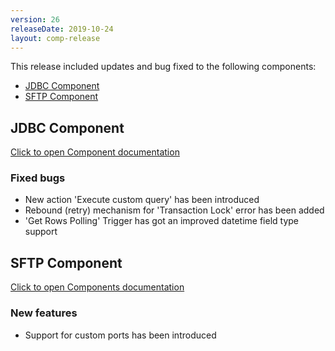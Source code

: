 ```yaml
---
version: 26
releaseDate: 2019-10-24
layout: comp-release
---
```


This release included updates and bug fixed to the following components:

*   [JDBC Component](#jdbc-component)
*   [SFTP Component](#sftp-component)

## JDBC Component
[Click to open Component documentation](https://docs.elastic.io/components/jdbc/index.html)

### Fixed bugs
* New action 'Execute custom query' has been introduced
* Rebound (retry) mechanism for 'Transaction Lock' error has been added
* 'Get Rows Polling' Trigger has got an improved datetime field type support

## SFTP Component
[Click to open Components documentation](https://docs.elastic.io/components/sftp/index.html)

### New features
* Support for custom ports has been introduced
